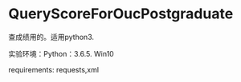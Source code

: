# QueryScoreForOucPostgraduate
查成绩用的。适用python3. 

实验环境：Python：3.6.5. Win10 

requirements: requests,xml
